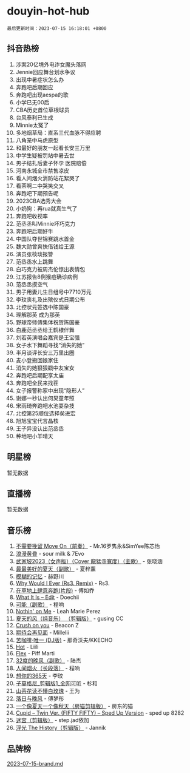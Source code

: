 # douyin-hot-hub

`最后更新时间：2023-07-15 16:18:01 +0800`

## 抖音热榜

1. 涉案20亿境外电诈女魔头落网
1. Jennie回应舞台划水争议
1. 出现中暑症状怎么办
1. 奔跑吧后期回应
1. 奔跑吧出现aespa的歌
1. 小学已无00后
1. CBA历史首位草根球员
1. 台风泰利已生成
1. Minnie太冤了
1. 多地烟草局：直系三代血脉不得应聘
1. 八角笼中马虎原型
1. 和最好的朋友一起看长安三万里
1. 中学生疑被罚站中暑去世
1. 男子结扎后妻子怀孕 医院赔偿
1. 河南永城全市禁售凉皮
1. 看人间烟火消防站花絮哭了
1. 看茶啊二中哭笑交叉
1. 奔跑吧下期预告呢
1. 2023CBA选秀大会
1. 小奶狗：再rua就真生气了
1. 奔跑吧收视率
1. 范丞丞叫Minnie坏巧克力
1. 奔跑吧后期好牛
1. 中国队夺世锦赛跳水首金
1. 魏大勋曾爽快借钱给王源
1. 演员张棪琰报警
1. 范丞丞水上跳舞
1. 白巧克力被周杰伦惊出表情包
1. 江苏报告8例猴痘确诊病例
1. 范丞丞摸空气
1. 男子用妻儿生日组号中7710万元
1. 李玟丧礼及出殡仪式日期公布
1. 北控状元签选中陈国豪
1. 理解那英 成为那英
1. 野球帝师傅集体祝贺陈国豪
1. 白鹿范丞丞给王鹤棣伴舞
1. 刘若英演唱会嘉宾是王宝强
1. 女子水下舞蹈寻找“消失的她”
1. 半月谈评长安三万里出圈
1. 麦小登搬回娘家住
1. 消失的她狠狠戳中友宝女
1. 奔跑吧后期配享太庙
1. 奔跑吧全民来找茬
1. 女子报警称家中出现“隐形人”
1. 谢娜一秒认出何炅童年照
1. 宋雨琦奔跑吧水池耍杂技
1. 北控第25顺位选择矣进宏
1. 旭旭宝宝代言晶核
1. 王子异没认出范丞丞
1. 种地吧小羊晴天

## 明星榜

暂无数据

## 直播榜

暂无数据

## 音乐榜

1. [不需要挽留 Move On（前奏）](https://sf6-cdn-tos.douyinstatic.com/obj/tos-cn-ve-2774/ooCBhgCCkF4nExzQL9WZSUbitfA8IsDkgQIYhe) - Mr.16罗隽永&SimYee陈芯怡
1. [浪漫黄昏](https://sf6-cdn-tos.douyinstatic.com/obj/tos-cn-ve-2774/a2e4e0b8cf8b4cc0a6bfed7cd21bd5a0) - sour milk & 7Evo
1. [武家坡2023（女声版）（Cover 龍猛寺寬度）（主歌）](https://sf3-cdn-tos.douyinstatic.com/obj/tos-cn-ve-2774/oEIACj0tGBoytgZUwEUCP8DAIgnZfwGIfb9xjD) - 张晓涵
1. [最最美好的夏天（副歌）](https://sf3-cdn-tos.douyinstatic.com/obj/tos-cn-ve-2774/o4FMghDLZkPIkCutdrsXlbTHcaZztBfeCp9AFS) - 夏梓薰
1. [模糊的记忆](https://sf6-cdn-tos.douyinstatic.com/obj/tos-cn-ve-2774/ocrRNOQnkB1MNO9eD1sd3CIytBehbIbglZUFAT) - 赫野川
1. [Why Would I Ever (Rs3. Remix)](https://sf3-cdn-tos.douyinstatic.com/obj/tos-cn-ve-2774/oQNX0xZhO8IXeCRjCJQUZzkfQNLi2ItDAzEBgz) - Rs3.
1. [在草地上肆意奔跑(片段)](https://sf3-cdn-tos.douyinstatic.com/obj/tos-cn-ve-2774/8831d494742f45dabdfa8adb8b817259) - 傅如乔
1. [What It Is – Edit](https://sf6-cdn-tos.douyinstatic.com/obj/tos-cn-ve-2774/o0mszhwrI3yCyGWBMAaQUof2lTzIXANSLrBh4L) - Doechii
1. [可能（副歌）](https://sf3-cdn-tos.douyinstatic.com/obj/tos-cn-ve-2774/cde1731888894259b333569393c2fb51) - 程响
1. [Nothin' on Me](https://sf6-cdn-tos.douyinstatic.com/obj/tos-cn-ve-2774/4db3d954346848aaa9ec9709bb1eace1) - Leah Marie Perez
1. [夏天的风（纯音乐） （剪辑版）](https://sf3-cdn-tos.douyinstatic.com/obj/tos-cn-ve-2774/oUzLjBZZFQAoNRmGokEeD5zfQCObp6UeFAnTa6) - gusing CC
1. [Crush on you](https://sf6-cdn-tos.douyinstatic.com/obj/tos-cn-ve-2774/b23c3d5786714e90898fb2a43fb44ff7) - Beacon Z
1. [期待会再见面](https://sf6-cdn-tos.douyinstatic.com/obj/tos-cn-ve-2774/oILtyb5PbgnZnnFogRIDCNBDmAzeQk8BjThRfX) - Millelii
1. [苦咖啡·唯一 (DJ版)](https://sf3-cdn-tos.douyinstatic.com/obj/tos-cn-ve-2774/oohZWXUzNXlh9bzpBgNUfJCQHGILwWgDBaejQt) - 那奇沃夫/KKECHO
1. [Hot](https://sf3-cdn-tos.douyinstatic.com/obj/tos-cn-ve-2774/a63be641febf4335a8996c8a877dee1c) - Liili
1. [Flex](https://sf6-cdn-tos.douyinstatic.com/obj/tos-cn-ve-2774/fdd81ae057724bbe9f599a36af513da8) - Piff Marti
1. [32度的晚风（副歌）](https://sf3-cdn-tos.douyinstatic.com/obj/tos-cn-ve-2774/o8mEd4CARee2Lv5ReRW2KyIyZ9Q1YojfPZyXHA) - 陆杰
1. [人间烟火（长段落）](https://sf6-cdn-tos.douyinstatic.com/obj/tos-cn-ve-2774/eeb7f9f284d74db097f8341ace44bfa2) - 程响
1. [想你的365天](https://sf3-cdn-tos.douyinstatic.com/obj/tos-cn-ve-2774/f9f7574abe01480a95d11e74817984b4) - 李玟
1. [子莫格尼_剪辑版1_全网可听](https://sf3-cdn-tos.douyinstatic.com/obj/tos-cn-ve-2774/okgjBiZZDqmeFfACngDQ48okZJ9knBMDtbwo8Q) - 杉和
1. [山茶花读不懂白玫瑰](https://sf3-cdn-tos.douyinstatic.com/obj/tos-cn-ve-2774/osfn8B7DktrRHEPJgPCfDbw7QDQEkwC16BxZg9) - 王为
1. [落日与晚风](https://sf3-cdn-tos.douyinstatic.com/obj/tos-cn-ve-2774/oIGWNBzwrUqAmfsCxckzkGhWQIaAAUgU19HChy) - 傅梦彤
1. [一个像夏天一个像秋天（房猫剪辑版）](https://sf3-cdn-tos.douyinstatic.com/obj/tos-cn-ve-2774/a5a649d88ef0437b918efc8be7005a59) - 房东的猫
1. [Cupid – Twin Ver. (FIFTY FIFTY) – Sped Up Version](https://sf3-cdn-tos.douyinstatic.com/obj/tos-cn-ve-2774/oMonQQ6t8nCfUnw44y8XBZkJytCgEBtWYebB2D) - sped up 8282
1. [迷宫（剪辑版）](https://sf3-cdn-tos.douyinstatic.com/obj/tos-cn-ve-2774/oUkKabRnnDiI8GjaQrDHYQh0VCgQB0AA4ezefF) - step.jad依加
1. [浮光 The History（剪辑版）](https://sf6-cdn-tos.douyinstatic.com/obj/tos-cn-ve-2774/oIkABGgUD0nCgDneOBBKSj79UBoAZtQjIi3fbl) - Jannik

## 品牌榜

[2023-07-15-brand.md](2023-07-15-brand.md)

